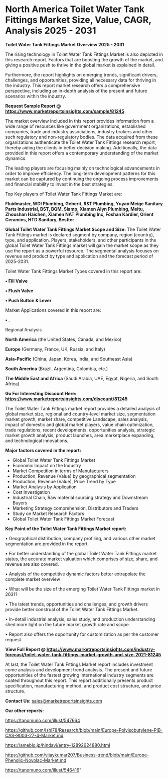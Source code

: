# North America Toilet Water Tank Fittings Market Size, Value, CAGR, Analysis 2025 - 2031

<Strong> Toilet Water Tank Fittings Market Overview 2025 - 2031</strong>

The rising technology in Toilet Water Tank Fittings Market is also depicted in this research report. Factors that are boosting the growth of the market, and giving a positive push to thrive in the global market is explained in detail.

Furthermore, the report highlights on emerging trends, significant drivers, challenges, and opportunities, providing all necessary data for thriving in the industry. This report market research offers a comprehensive perspective, including an in-depth analysis of the present and future scenarios within the industry.

<strong>Request Sample Report @ <a href=https://www.marketreportsinsights.com/sample/81245>https://www.marketreportsinsights.com/sample/81245</a></strong>

The market overview included in this report provides information from a wide range of resources like government organizations, established companies, trade and industry associations, industry brokers and other such regulatory and non-regulatory bodies. The data acquired from these organizations authenticate the Toilet Water Tank Fittings research report, thereby aiding the clients in better decision making. Additionally, the data provided in this report offers a contemporary understanding of the market dynamics.

The leading players are focusing mainly on technological advancements in order to improve efficiency. The long-term development patterns for this market can be captured by continuing the ongoing process improvements and financial stability to invest in the best strategies.

Top Key players of Toilet Water Tank Fittings Market are:

<strong>Fluidmaster, WDI Plumbing, Geberit, R&T Plumbing, Yuyao Meige Sanitary Parts Industrial, BST, BQM, Siamp, Xiamen Alyn Plumbing, Meitu, Zhoushan Haichen, Xiamen NAT Plumbing Inc, Foshan Kardier, Orient Ceramics, HTD Sanitary, Bestter</strong>

<strong><b>Global Toilet Water Tank Fittings Market Scope and Size:</b></strong>
The Toilet Water Tank Fittings market is declared segment by company, region (country), type, and application. Players, stakeholders, and other participants in the global Toilet Water Tank Fittings market will gain the market scope as they use the report as a powerful resource. The segmental analysis focuses on revenue and product by type and application and the forecast period of 2025-2031.

Toilet Water Tank Fittings Market Types covered in this report are:

<strong>• Fill Valve

• Flush Valve

• Push Button & Lever</strong>

Market Applications covered in this report are:

<strong>• .</strong> 

Regional Analysis

<strong>North America</strong> (the United States, Canada, and Mexico)

<strong>Europe</strong> (Germany, France, UK, Russia, and Italy)

<strong>Asia-Pacific</strong> (China, Japan, Korea, India, and Southeast Asia)

<strong>South America</strong> (Brazil, Argentina, Colombia, etc.)

<strong>The Middle East and Africa</strong> (Saudi Arabia, UAE, Egypt, Nigeria, and South Africa)

<strong>Go For Interesting Discount Here: <a href=https://www.marketreportsinsights.com/discount/81245>https://www.marketreportsinsights.com/discount/81245</a></strong>

The Toilet Water Tank Fittings market report provides a detailed analysis of global market size, regional and country-level market size, segmentation market growth, market share, competitive Landscape, sales analysis, impact of domestic and global market players, value chain optimization, trade regulations, recent developments, opportunities analysis, strategic market growth analysis, product launches, area marketplace expanding, and technological innovations.

<strong><b>Major factors covered in the report:</b></strong>
<ul>
  <li>Global Toilet Water Tank Fittings Market </li>
  <li>Economic Impact on the Industry</li>
  <li>Market Competition in terms of Manufacturers</li>
  <li>Production, Revenue (Value) by geographical segmentation</li>
  <li>Production, Revenue (Value), Price Trend by Type</li>
  <li>Market Analysis by Application</li>
  <li>Cost Investigation</li>
  <li>Industrial Chain, Raw material sourcing strategy and Downstream Buyers</li>
  <li>Marketing Strategy comprehension, Distributors and Traders</li>
  <li>Study on Market Research Factors</li>
  <li>Global Toilet Water Tank Fittings Market Forecast</li>
</ul>

<strong><b>Key Point of the Toilet Water Tank Fittings Market report:</b></strong>

• Geographical distribution, company profiling, and various other market segmentation are provided in the report.

• For better understanding of the global Toilet Water Tank Fittings market status, the accurate market valuation which comprises of size, share, and revenue are also covered.

• Analysis of the competitive dynamic factors better extrapolate the complete market overview

• What will be the size of the emerging Toilet Water Tank Fittings market in 2031?

• The latest trends, opportunities and challenges, and growth drivers provide better construal of the Toilet Water Tank Fittings Market.

• In-detail industrial analysis, sales study, and production understanding shed more light on the future market growth rate and scope.

• Report also offers the opportunity for customization as per the customer request.

<strong><b>View Full Report @ <a href=https://www.marketreportsinsights.com/industry-forecast/toilet-water-tank-fittings-market-growth-and-size-2021-81245>https://www.marketreportsinsights.com/industry-forecast/toilet-water-tank-fittings-market-growth-and-size-2021-81245</a></b></strong>


At last, the Toilet Water Tank Fittings Market report includes investment come analysis and development trend analysis. The present and future opportunities of the fastest growing international industry segments are coated throughout this report. This report additionally presents product specification, manufacturing method, and product cost structure, and price structure.

<strong>Contact Us:</strong>
sales@marketreportsinsights.com

<strong>Our other reports:</strong>

<a href=https://tanomuno.com/illust/547664>https://tanomuno.com/illust/547664</a>

<a href=https://github.com/Ishi78/Research/blob/main/Europe-Polyisobutylene-PIB-CAS-9003-27-4-Market.md>https://github.com/Ishi78/Research/blob/main/Europe-Polyisobutylene-PIB-CAS-9003-27-4-Market.md</a>

<a href=https://ameblo.jp/hindavi/entry-12892624880.html>https://ameblo.jp/hindavi/entry-12892624880.html</a>

<a href=https://github.com/vijaykumar207/Business-trend/blob/main/Europe-Phenolic-Novolac-Market.md>https://github.com/vijaykumar207/Business-trend/blob/main/Europe-Phenolic-Novolac-Market.md</a>

<a href=https://tanomuno.com/illust/546416>https://tanomuno.com/illust/546416</a>"
